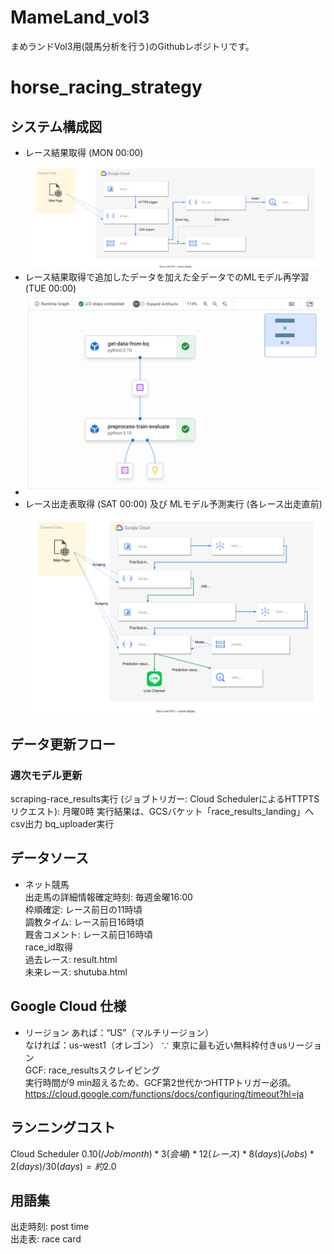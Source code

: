 # MameLand_vol3
まめランドVol3用(競馬分析を行う)のGithubレポジトリです。

# horse_racing_strategy
## システム構成図
- レース結果取得 (MON 00:00)
    ![](./img/horse_racing_strategy-race_results.drawio.svg)
- レース結果取得で追加したデータを加えた全データでのMLモデル再学習 (TUE 00:00) 
- ![](./img/train.png)
- レース出走表取得 (SAT 00:00) 及び MLモデル予測実行 (各レース出走直前)
![](./img/horse_racing_strategy-race_prediction.drawio.svg)


## データ更新フロー
### 週次モデル更新
scraping-race_results実行 (ジョブトリガー: Cloud SchedulerによるHTTPTSリクエスト): 月曜0時
実行結果は、GCSバケット「race_results_landing」へcsv出力
bq_uploader実行


## データソース
- ネット競馬  
出走馬の詳細情報確定時刻: 毎週金曜16:00  
枠順確定: レース前日の11時頃  
調教タイム: レース前日16時頃  
厩舎コメント: レース前日16時頃  
race_id取得  
過去レース: result.html  
未来レース: shutuba.html  


## Google Cloud 仕様

- リージョン
あれば：“US”（マルチリージョン）  
なければ：us-west1（オレゴン） ∵ 東京に最も近い無料枠付きusリージョン  
GCF: race_resultsスクレイピング  
実行時間が9 min超えるため、GCF第2世代かつHTTPトリガー必須。  
https://cloud.google.com/functions/docs/configuring/timeout?hl=ja  


## ランニングコスト  
Cloud Scheduler
	$0.10 (/Job/month) * {3 (会場) * 12 (レース) * 8 (days)} (Jobs) * 2 (days) / 30 (days)
	= 約$2.0


## 用語集
出走時刻: post time  
出走表: race card  
